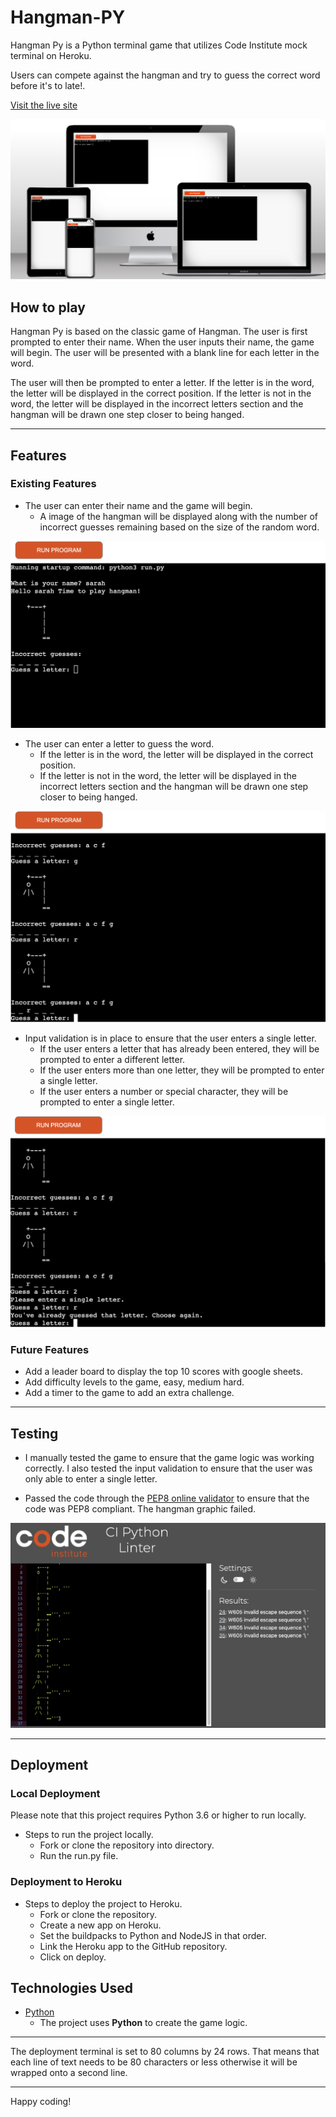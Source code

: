# Hangman-PY

Hangman Py is a Python terminal game that utilizes Code Institute mock terminal on Heroku.

Users can compete against the hangman and try to guess the correct word before it's to late!.


[Visit the live site](https://hangman-py-ci.herokuapp.com/)

![hangman game mockup](docs/mockup.png)

## How to play

Hangman Py is based on the classic game of Hangman. The user is first prompted to enter their name. When the user inputs their name, the game will begin. The user will be presented with a blank line for each letter in the word.

The user will then be prompted to enter a letter. If the letter is in the word, the letter will be displayed in the correct position. If the letter is not in the word, the letter will be displayed in the incorrect letters section and the hangman will be drawn one step closer to being hanged.

---
## Features

### Existing Features

- The user can enter their name and the game will begin.
  - A image of the hangman will be displayed along with the number of incorrect guesses remaining based on the size of the random word.

![hangman game mockup](docs/game.png)

- The user can enter a letter to guess the word.
  - If the letter is in the word, the letter will be displayed in the correct position.
  - If the letter is not in the word, the letter will be displayed in the incorrect letters section and the hangman will be drawn one step closer to being hanged.
  
![hangman game mockup](docs/game-play.png)

- Input validation is in place to ensure that the user enters a single letter.
  - If the user enters a letter that has already been entered, they will be prompted to enter a different letter.
  - If the user enters more than one letter, they will be prompted to enter a single letter.
  - If the user enters a number or special character, they will be prompted to enter a single letter.

![hangman game mockup](docs/game-validate.png)

### Future Features

- Add a leader board to display the top 10 scores with google sheets.
- Add difficulty levels to the game, easy, medium hard.
- Add a timer to the game to add an extra challenge.

---
## Testing

- I manually tested the game to ensure that the game logic was working correctly. I also tested the input validation to ensure that the user was only able to enter a single letter.

- Passed the code through the [PEP8 online validator](https://pep8ci.herokuapp.com/) to ensure that the code was PEP8 compliant. The hangman graphic failed.

![pep8 validator](docs/pep8.png)

---

## Deployment

### Local Deployment

Please note that this project requires Python 3.6 or higher to run locally.

- Steps to run the project locally.
  - Fork or clone the repository into directory.
  - Run the run.py file.

### Deployment to Heroku

- Steps to deploy the project to Heroku.
  - Fork or clone the repository.
  - Create a new app on Heroku.
  - Set the buildpacks to Python and NodeJS in that order.
  - Link the Heroku app to the GitHub repository.
  - Click on deploy.

## Technologies Used

- [Python](https://www.python.org/)
  - The project uses **Python** to create the game logic.

---

The deployment terminal is set to 80 columns by 24 rows. That means that each line of text needs to be 80 characters or less otherwise it will be wrapped onto a second line.

-----
Happy coding!